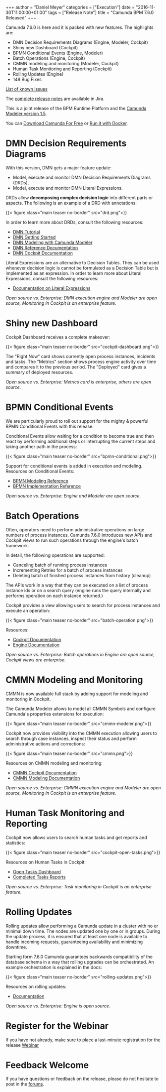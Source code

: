 +++
author = "Daniel Meyer"
categories = ["Execution"]
date = "2016-11-30T11:00:00+01:00"
tags = ["Release Note"]
title = "Camunda BPM 7.6.0 Released"
+++

Camunda 7.6.0 is here and it is packed with new features. The highlights are:

* DMN Decision Requirements Diagrams (Engine, Modeler, Cockpit)
* Shiny new Dashboard (Cockpit)
* BPMN Conditional Events (Engine, Modeler)
* Batch Operations (Engine, Cockpit)
* CMMN modeling and monitoring (Modeler, Cockpit)
* Human Task Monitoring and Reporting (Cockpit)
* Rolling Updates (Engine)
* 148 Bug Fixes

[List of known Issues](https://app.camunda.com/jira/issues/?jql=affectedVersion%20%3D%207.6.0)

The [complete release notes](https://app.camunda.com/jira/secure/ReleaseNote.jspa?projectId=10230&version=14490) are available in Jira.

This is a joint release of the BPM Runtime Platform and the [Camunda Modeler version 1.5](http://blog.camunda.org/post/2016/11/camunda-modeler-015-released/).

You can [Download Camunda For Free](https://camunda.org/download/)
or [Run it with Docker](https://hub.docker.com/r/camunda/camunda-bpm-platform/).

# DMN Decision Requirements Diagrams

With this version, DMN gets a major feature update:

* Model, execute and monitor DMN Decision Requirements Diagrams (DRDs),
* Model, execute and monitor DMN Literal Expressions.

DRDs allow **decomposing complex decision logic** into different parts or aspects. The following is an example of a DRD with annotations:

{{< figure class="main teaser no-border" src="drd.png">}}

In order to learn more about DRDs, consult the following resources:

* [DMN Tutorial](https://camunda.org/dmn/tutorial/#drd)
* [DMN Getting Started](https://docs.camunda.org/get-started/dmn11/)
* [DMN Modeling with Camunda Modeler](https://docs.camunda.org/manual/7.6/modeler/camunda-modeler/dmn/)
* [DMN Reference Documentation](https://docs.camunda.org/manual/7.6/reference/dmn11/drg/)
* [DMN Cockpit Documentation](https://docs.camunda.org/manual/7.6/webapps/cockpit/dmn/)

Literal Expressions are an alternative to Decision Tables. They can be used whenever decision logic is cannot be formulated as a Decision Table but is implemented as an expression. In order to learn more about Literal Expressions, consult the following resources:

* [Documentation on Literal Expressions](https://docs.camunda.org/manual/7.6/reference/dmn11/decision-literal-expression/)

_Open source vs. Enterprise: DMN execution engine and Modeler are open source, Monitoring in Cockpit is an enterprise feature._

# Shiny new Dashboard

Cockpit Dashboard receives a complete makeover:

{{< figure class="main teaser no-border" src="cockpit-dashboard.png">}}

The "Right Now" card shows currently open process instances, incidents and tasks. The "Metrics" section shows process engine activity over time and compares it to the previous period. The "Deployed" card gives a summary of deployed resources.

_Open source vs. Enterprise: Metrics card is enterprise, others are open source._

# BPMN Conditional Events

We are particularly proud to roll out support for the mighty & powerful BPMN Conditional Events with this release.

Conditional Events allow waiting for a condition to become true and then react by performing additional steps or interrupting the current steps and taking another path in the process:

{{< figure class="main teaser no-border" src="bpmn-conditional.png">}}

Support for conditional events is added in execution and modeling. Resources on Conditional Events:

* [BPMN Modeling Reference](https://camunda.org/bpmn/reference/#events-conditional)
* [BPMN Implementation Reference](https://docs.camunda.org/manual/7.6/reference/bpmn20/events/conditional-events/)

_Open source vs. Enterprise: Engine and Modeler are open source._

# Batch Operations

Often, operators need to perform administrative operations on large numbers of process instances. Camunda 7.6.0 introduces new APIs and Cockpit views to run such operations through the engine's batch framework.

In detail, the following operations are supported:

* Canceling batch of running process instances
* Incrementing Retries for a batch of process instances
* Deleting batch of finished process instances from history (cleanup)

The APIs work in a way that they can be executed on a list of process instance ids or on a search query (engine runs the query internally and performs operation on each instance returned.)

Cockpit provides a view allowing users to search for process instances and execute an operation:

{{< figure class="main teaser no-border" src="batch-operation.png">}}

Resources:

* [Cockpit Documentation](https://docs.camunda.org/manual/7.6/webapps/cockpit/batch/)
* [Engine Documentation](https://docs.camunda.org/manual/7.6/user-guide/process-engine/batch/)

_Open source vs. Enterprise: Batch operations in Engine are open source, Cockpit views are enterprise._

# CMMN Modeling and Monitoring

CMMN is now available full stack by adding support for modeling and monitoring in Cockpit.

The Camunda Modeler allows to model all CMMN Symbols and configure Camunda's properties extensions for execution:

{{< figure class="main teaser no-border" src="cmmn-modeler.png">}}

Cockpit now provides visibility into the CMMN execution allowing users to search through case instances, inspect their status and perform administrative actions and corrections:

{{< figure class="main teaser no-border" src="cmmn.png">}}

Resources on CMMN modeling and monitoring:

* [CMMN Cockpit Documentation](https://docs.camunda.org/manual/7.6/webapps/cockpit/cmmn/)
* [CMMN Modeling Documentation](https://docs.camunda.org/manual/7.6/modeler/camunda-modeler/cmmn/)

_Open source vs. Enterprise: CMMN execution engine and Modeler are open source, Monitoring in Cockpit is an enterprise feature._

# Human Task Monitoring and Reporting

Cockpit now allows users to search human tasks and get reports and statistics:

{{< figure class="main teaser no-border" src="cockpit-open-tasks.png">}}

Resources on Human Tasks in Cockpit:

* [Open Tasks Dashboard](https://docs.camunda.org/manual/7.6/webapps/cockpit/tasks-dashboard/)
* [Completed Tasks Reports](https://docs.camunda.org/manual/7.6/webapps/cockpit/reporting/#completed-task-instance-report)

_Open source vs. Enterprise: Task monitoring in Cockpit is an enterprise feature._

# Rolling Updates

Rolling updates allow performing a Camunda update in a cluster with no or minimal down time. The nodes are updated one by one or in groups. During the update process, it is ensured that at least one node is available to handle incoming requests, guaranteeing availability and minimizing downtime.

Starting form 7.6.0 Camunda guarantees backwards compatibility of the database schema in a way that rolling upgrades can be orchestrated. An example orchestration is explained in the docs:

{{< figure class="main teaser no-border" src="rolling-updates.png">}}

Resources on rolling updates:

* [Documentation](https://docs.camunda.org/manual/7.6/update/rolling-update/)

_Open source vs. Enterprise: Engine is open source._

# Register for the Webinar

If you have not already, make sure to place a last-minute registration for the release [Webinar](https://network.camunda.org/webinars/91)

# Feedback Welcome

If you have questions or feedback on the release, please do not hesitate to post in the [forums](https://forum.camunda.org/).

